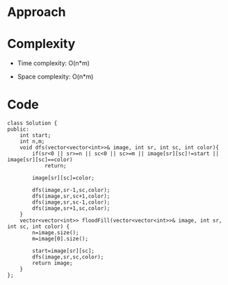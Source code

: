 # Approach
<!-- Describe your approach to solving the problem. -->

# Complexity
- Time complexity: O(n*m)
<!-- Add your time complexity here, e.g. $$O(n)$$ -->

- Space complexity: O(n*m)
<!-- Add your space complexity here, e.g. $$O(n)$$ -->

# Code
```
class Solution {
public:
    int start;
    int n,m;
    void dfs(vector<vector<int>>& image, int sr, int sc, int color){
        if(sr<0 || sr>=n || sc<0 || sc>=m || image[sr][sc]!=start || image[sr][sc]==color)
            return;
        
        image[sr][sc]=color;
        
        dfs(image,sr-1,sc,color);
        dfs(image,sr,sc+1,color);
        dfs(image,sr,sc-1,color);
        dfs(image,sr+1,sc,color);
    }
    vector<vector<int>> floodFill(vector<vector<int>>& image, int sr, int sc, int color) {
        n=image.size();
        m=image[0].size();

        start=image[sr][sc];
        dfs(image,sr,sc,color);
        return image;
    }
};
```
